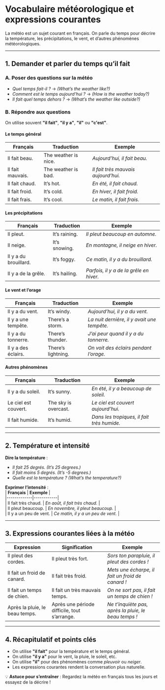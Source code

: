 # Vocabulaire météorologique et expressions courantes

La météo est un sujet courant en français. On parle du temps pour décrire la température, les précipitations, le vent, et d’autres phénomènes météorologiques.  

---

## **1. Demander et parler du temps qu’il fait**  

### **A. Poser des questions sur la météo**  
- *Quel temps fait-il ?* → *(What’s the weather like?)*  
- *Comment est le temps aujourd’hui ?* → *(How is the weather today?)*  
- *Il fait quel temps dehors ?* → *(What’s the weather like outside?)*  

### **B. Répondre aux questions**  
On utilise souvent **"il fait"**, **"il y a"**, **"il"** ou **"c'est"**.  

#### **Le temps général**  
| **Français** | **Traduction** | **Exemple** |  
|-------------|---------------|------------|  
| Il fait beau. | The weather is nice. | *Aujourd’hui, il fait beau.* |  
| Il fait mauvais. | The weather is bad. | *Il fait très mauvais aujourd’hui.* |  
| Il fait chaud. | It’s hot. | *En été, il fait chaud.* |  
| Il fait froid. | It’s cold. | *En hiver, il fait froid.* |  
| Il fait frais. | It’s cool. | *Le matin, il fait frais.* |  

#### **Les précipitations**  
| **Français** | **Traduction** | **Exemple** |  
|-------------|---------------|------------|  
| Il pleut. | It’s raining. | *Il pleut beaucoup en automne.* |  
| Il neige. | It’s snowing. | *En montagne, il neige en hiver.* |  
| Il y a du brouillard. | It’s foggy. | *Ce matin, il y a du brouillard.* |  
| Il y a de la grêle. | It’s hailing. | *Parfois, il y a de la grêle en hiver.* |  

#### **Le vent et l’orage**  
| **Français** | **Traduction** | **Exemple** |  
|-------------|---------------|------------|  
| Il y a du vent. | It’s windy. | *Aujourd’hui, il y a du vent.* |  
| Il y a une tempête. | There’s a storm. | *La nuit dernière, il y avait une tempête.* |  
| Il y a du tonnerre. | There’s thunder. | *J’ai peur quand il y a du tonnerre.* |  
| Il y a des éclairs. | There’s lightning. | *On voit des éclairs pendant l’orage.* |  

#### **Autres phénomènes**  
| **Français** | **Traduction** | **Exemple** |  
|-------------|---------------|------------|  
| Il y a du soleil. | It’s sunny. | *En été, il y a beaucoup de soleil.* |  
| Le ciel est couvert. | The sky is overcast. | *Le ciel est couvert aujourd’hui.* |  
| Il fait humide. | It’s humid. | *Dans les tropiques, il fait très humide.* |  

---

## **2. Température et intensité**  

**Dire la température** :  
- *Il fait 25 degrés.* *(It’s 25 degrees.)*  
- *Il fait moins 5 degrés.* *(It’s -5 degrees.)*  
- *Quelle est la température ?* *(What’s the temperature?)*  

**Exprimer l’intensité** :  
| **Français** | **Exemple** |  
|-------------|------------|  
| Il fait très chaud. | *En août, il fait très chaud.* |  
| Il pleut beaucoup. | *En novembre, il pleut beaucoup.* |  
| Il y a un peu de vent. | *Ce matin, il y a un peu de vent.* |  

---

## **3. Expressions courantes liées à la météo**  

| **Expression** | **Signification** | **Exemple** |  
|--------------|----------------|------------|  
| Il pleut des cordes. | Il pleut très fort. | *Sors ton parapluie, il pleut des cordes !* |  
| Il fait un froid de canard. | Il fait très froid. | *Mets une écharpe, il fait un froid de canard !* |  
| Il fait un temps de chien. | Il fait un très mauvais temps. | *On ne sort pas, il fait un temps de chien !* |  
| Après la pluie, le beau temps. | Après une période difficile, tout s’arrange. | *Ne t’inquiète pas, après la pluie, le beau temps !* |  

---

## **4. Récapitulatif et points clés**  

- On utilise **"il fait"** pour la température et le temps général.  
- On utilise **"il y a"** pour le vent, la pluie, le soleil, etc.  
- On utilise **"il"** pour des phénomènes comme *pleuvoir* ou *neiger*.  
- Les expressions courantes rendent la conversation plus naturelle.  

💡 **Astuce pour s’entraîner** : Regardez la météo en français tous les jours et essayez de la décrire !
